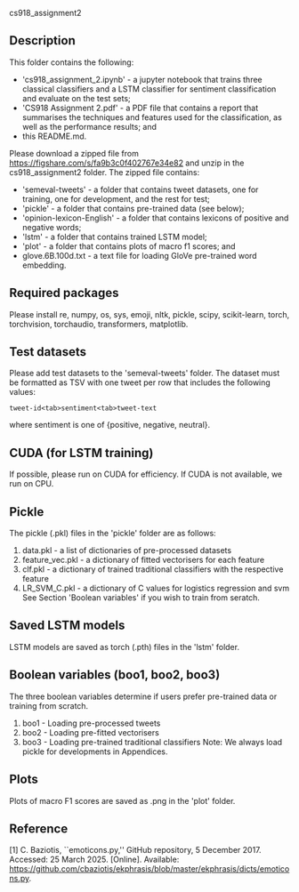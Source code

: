 cs918_assignment2

Description
-----------
This folder contains the following:
- 'cs918_assignment_2.ipynb' - a jupyter notebook that trains three classical classifiers and a LSTM classifier for sentiment classification and evaluate on the test sets;
- 'CS918 Assignment 2.pdf' - a PDF file that contains a report that summarises the techniques and features used for the classification, as well as the performance results; and
- this README.md.

Please download a zipped file from https://figshare.com/s/fa9b3c0f402767e34e82 and unzip in the cs918_assignment2 folder. The zipped file contains:
- 'semeval-tweets' - a folder that contains tweet datasets, one for training, one for development, and the rest for test;
- 'pickle' - a folder that contains pre-trained data (see below);
- 'opinion-lexicon-English' - a folder that contains lexicons of positive and negative words;
- 'lstm' - a folder that contains trained LSTM model;
- 'plot' - a folder that contains plots of macro f1 scores; and
- glove.6B.100d.txt - a text file for loading GloVe pre-trained word embedding.

Required packages
-----------------
Please install re, numpy, os, sys, emoji, nltk, pickle, scipy, scikit-learn, torch, torchvision, torchaudio, transformers, matplotlib.

Test datasets
-------------
Please add test datasets to the 'semeval-tweets' folder. The dataset must be formatted as TSV with one tweet per row that includes the following values:

    tweet-id<tab>sentiment<tab>tweet-text

where sentiment is one of {positive, negative, neutral}.

CUDA (for LSTM training)
------------------------
If possible, please run on CUDA for efficiency. If CUDA is not available, we run on CPU.

Pickle
------
The pickle (.pkl) files in the 'pickle' folder are as follows:
1. data.pkl - a list of dictionaries of pre-processed datasets
2. feature_vec.pkl - a dictionary of fitted vectorisers for each feature
3. clf.pkl - a dictionary of trained traditional classifiers with the respective feature
4. LR_SVM_C.pkl - a dictionary of C values for logistics regression and svm
See Section 'Boolean variables' if you wish to train from seratch.

Saved LSTM models
-----------------
LSTM models are saved as torch (.pth) files in the 'lstm' folder.

Boolean variables (boo1, boo2, boo3)
------------------------------------
The three boolean variables determine if users prefer pre-trained data or training from scratch.
1. boo1 - Loading pre-processed tweets
2. boo2 - Loading pre-fitted vectorisers
3. boo3 - Loading pre-trained traditional classifiers
Note: We always load pickle for developments in Appendices.

Plots
-----
Plots of macro F1 scores are saved as .png in the 'plot' folder.

Reference
---------
[1] C. Baziotis, ``emoticons.py,'' GitHub repository, 5 December 2017. Accessed: 25 March 2025. [Online]. Available: https://github.com/cbaziotis/ekphrasis/blob/master/ekphrasis/dicts/emoticons.py.


